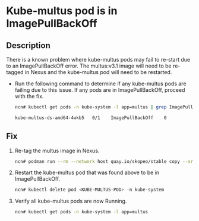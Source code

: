 # Kube-multus pod is in ImagePullBackOff

## Description

There is a known problem where kube-multus pods may fail to re-start due to an ImagePullBackOff error. The multus:v3.1 image will need to be re-tagged in Nexus and the kube-multus pod will need to be restarted.

* Run the following command to determine if any kube-multus pods are failing due to this issue. If any pods are in ImagePullBackOff, proceed with the fix.

    ```bash
    ncn# kubectl get pods -n kube-system -l app=multus | grep ImagePullBackOff

    kube-multus-ds-amd64-4wkb5   0/1    ImagePullBackOff    0          18h
    ```

## Fix

1. Re-tag the multus image in Nexus.

   ```bash
   ncn# podman run --rm --network host quay.io/skopeo/stable copy --src-tls-verify=false --dest-tls-verify=false docker://registry.local/docker.io/nfvpe/multus:v3.1 docker://registry.local/nfvpe/multus:v3.1
   ```

1. Restart the kube-multus pod that was found above to be in ImagePullBackOff.

   ```bash
   ncn# kubectl delete pod <KUBE-MULTUS-POD> -n kube-system
   ```

1. Verify all kube-multus pods are now Running.

   ```bash
   ncn# kubectl get pods -n kube-system -l app=multus
   ```

